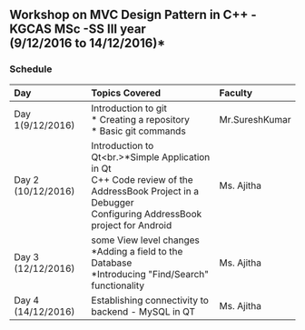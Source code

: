 ## Workshop on MVC  Design Pattern in C++ - KGCAS MSc -SS III year <br/>(9/12/2016 to 14/12/2016)* 
### Schedule
| Day   |Topics Covered|Faculty | 
|:----- |:--------------|:----------------|
| Day 1(9/12/2016) | Introduction to git <br/>* Creating a repository<br/>* Basic git commands<br/> |Mr.SureshKumar | 
|Day 2 (10/12/2016)|Introduction to Qt<br.>*Simple Application in Qt<br> C++ Code review of the AddressBook Project in a Debugger<br/> Configuring AddressBook project for Android | Ms. Ajitha| 
|Day 3 (12/12/2016)|some View level changes <br/> *Adding a field to the Database <br/>*Introducing  "Find/Search"  functionality | Ms. Ajitha|
|Day 4 (14/12/2016)|Establishing connectivity to backend  - MySQL in QT|  Ms. Ajitha<br/>  |

